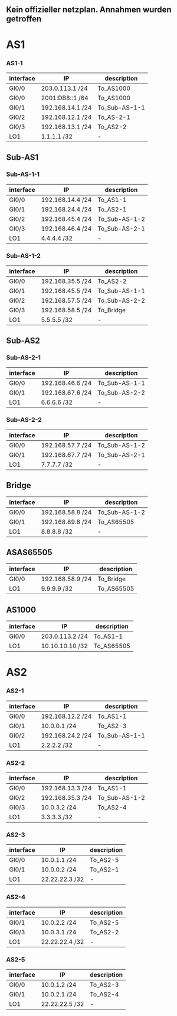 ## Kein offizieller netzplan. Annahmen wurden getroffen



# AS1

### AS1-1
| interface | IP               | description   |
| --------- | ---------------- | ------------- |
| GI0/0     | 203.0.113.1 /24  | To_AS1000     |
| GI0/0     | 2001:DB8::1 /64  | To_AS1000     | nicht gecheckt |
| GI0/1     | 192.168.14.1 /24 | To_Sub-AS-1-1 |
| GI0/2     | 192.168.12.1 /24 | To_AS-2-1     |
| GI0/3     | 192.168.13.1 /24 | To_AS2-2      |
| LO1       | 1.1.1.1 /32      | -             |

## Sub-AS1

### Sub-AS-1-1
| interface | IP               | description   |
| --------- | ---------------- | ------------- |
| GI0/0     | 192.168.14.4 /24 | To_AS1-1      |
| GI0/1     | 192.168.24.4 /24 | To_AS2-1      |
| GI0/2     | 192.168.45.4 /24 | To_Sub-AS-1-2 |
| GI0/3     | 192.168.46.4 /24 | To_Sub-AS-2-1 |
| LO1       | 4.4.4.4 /32      | -             |

### Sub-AS-1-2
| interface | IP               | description   |
| --------- | ---------------- | ------------- |
| GI0/0     | 192.168.35.5 /24 | To_AS2-2      |
| GI0/1     | 192.168.45.5 /24 | To_Sub-AS-1-1 |
| GI0/2     | 192.168.57.5 /24 | To_Sub-AS-2-2 |
| GI0/3     | 192.168.58.5 /24 | To_Bridge     |
| LO1       | 5.5.5.5 /32      | -             |


## Sub-AS2

### Sub-AS-2-1
| interface | IP               | description   |
| --------- | ---------------- | ------------- |
| GI0/0     | 192.168.46.6 /24 | To_Sub-AS-1-1 |
| GI0/1     | 192.168.67.6 /24 | To_Sub-AS-2-2 |
| LO1       | 6.6.6.6 /32      | -             |

### Sub-AS-2-2
| interface | IP               | description   |
| --------- | ---------------- | ------------- |
| GI0/0     | 192.168.57.7 /24 | To_Sub-AS-1-2 |
| GI0/1     | 192.168.67.7 /24 | To_Sub-AS-2-1 |
| LO1       | 7.7.7.7 /32      | -             |


## Bridge
| interface | IP               | description   |
| --------- | ---------------- | ------------- |
| GI0/0     | 192.168.58.8 /24 | To_Sub-AS-1-2 |
| GI0/1     | 192.168.89.8 /24 | To_AS65505    |
| LO1       | 8.8.8.8 /32      | -             |

## ASAS65505
| interface | IP               | description |
| --------- | ---------------- | ----------- |
| GI0/0     | 192.168.58.9 /24 | To_Bridge   |
| LO1       | 9.9.9.9 /32      | To_AS65505  |

## AS1000
| interface | IP              | description |
| --------- | --------------- | ----------- |
| GI0/0     | 203.0.113.2 /24 | To_AS1-1    |
| LO1       | 10.10.10.10 /32 | To_AS65505  |




# AS2

### AS2-1
| interface | IP               | description   |
| --------- | ---------------- | ------------- |
| GI0/0     | 192.168.12.2 /24 | To_AS1-1      |
| GI0/1     | 10.0.0.1 /24     | To_AS2-3      |
| GI0/2     | 192.168.24.2 /24 | To_Sub-AS-1-1 |
| LO1       | 2.2.2.2 /32      | -             |

### AS2-2
| interface | IP               | description   |
| --------- | ---------------- | ------------- |
| GI0/0     | 192.168.13.3 /24 | To_AS1-1      |
| GI0/2     | 192.168.35.3 /24 | To_Sub-AS-1-2 |
| GI0/3     | 10.0.3.2 /24     | To_AS2-4      |
| LO1       | 3.3.3.3 /32      | -             |

### AS2-3
| interface | IP             | description |
| --------- | -------------- | ----------- |
| GI0/0     | 10.0.1.1 /24   | To_AS2-5    |
| GI0/1     | 10.0.0.2 /24   | To_AS2-1    |
| LO1       | 22.22.22.3 /32 | -           |

### AS2-4
| interface | IP             | description |
| --------- | -------------- | ----------- |
| GI0/1     | 10.0.2.2 /24   | To_AS2-5    |
| GI0/3     | 10.0.3.1 /24   | To_AS2-2    |
| LO1       | 22.22.22.4 /32 | -           |

### AS2-5
| interface | IP             | description |
| --------- | -------------- | ----------- |
| GI0/0     | 10.0.1.2 /24   | To_AS2-3    |
| GI0/1     | 10.0.2.1 /24   | To_AS2-4    |
| LO1       | 22.22.22.5 /32 | -           |